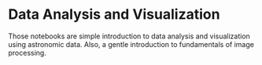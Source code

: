 # Data Analysis and Visualization

Those notebooks are simple introduction to data analysis and visualization using astronomic data. Also, a gentle introduction to fundamentals of image processing.